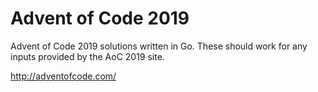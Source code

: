 # Advent of Code 2019

Advent of Code 2019 solutions written in Go.
These should work for any inputs provided by the AoC 2019 site.

http://adventofcode.com/